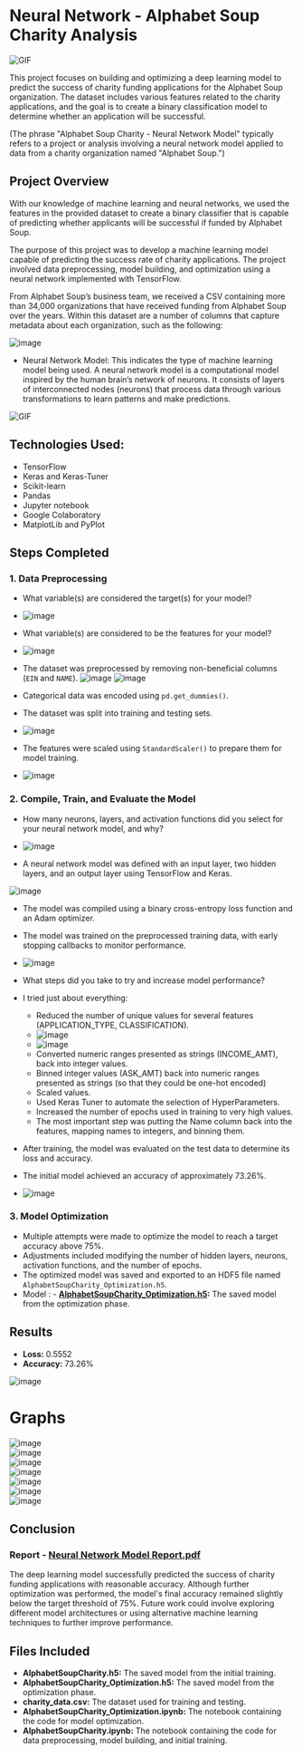 # Neural Network - Alphabet Soup Charity Analysis
<img src="https://media4.giphy.com/media/v1.Y2lkPTc5MGI3NjExbHY2MjVhN2tlZ2p0cGM3cmllZzE1OTZkZ2Ixa2MwaTV1eng3ZGN1cyZlcD12MV9naWZzX3NlYXJjaCZjdD1n/dY1NlvpfpGmEwo9rFw/giphy.webp" alt="GIF">

This project focuses on building and optimizing a deep learning model to predict the success of charity funding applications for the Alphabet Soup organization. The dataset includes various features related to the charity applications, and the goal is to create a binary classification model to determine whether an application will be successful.

(The phrase "Alphabet Soup Charity - Neural Network Model" typically refers to a project or analysis involving a neural network model applied to data from a charity organization named "Alphabet Soup.")

## Project Overview

With our knowledge of machine learning and neural networks, we used the features in the provided dataset to create a binary classifier that is capable of predicting whether applicants will be successful if funded by Alphabet Soup.

The purpose of this project was to develop a machine learning model capable of predicting the success rate of charity applications. The project involved data preprocessing, model building, and optimization using a neural network implemented with TensorFlow.

From Alphabet Soup’s business team, we received a CSV containing more than 34,000 organizations that have received funding from Alphabet Soup over the years. Within this dataset are a number of columns that capture metadata about each organization, such as the following:
  
![image](https://github.com/user-attachments/assets/d91afd61-f7c8-4023-afc0-663669ae93df)

- Neural Network Model: This indicates the type of machine learning model being used. A neural network model is a computational model inspired by the human brain’s network of neurons. It consists of layers of interconnected nodes (neurons) that process data through various transformations to learn patterns and make predictions.

<img src="https://media2.giphy.com/media/ftAyb0CG1FNAIZt4SO/200.webp?cid=790b76117ii0tf8busfwyx3wv04ku2azl4evc3u6m6nlo3p0&ep=v1_gifs_search&rid=200.webp&ct=g" alt="GIF">

## Technologies Used:
- TensorFlow
- Keras and Keras-Tuner
- Scikit-learn
- Pandas
- Jupyter notebook
- Google Colaboratory
- MatplotLib and PyPlot

## Steps Completed

### 1. Data Preprocessing

- What variable(s) are considered the target(s) for your model?
- ![image](https://github.com/user-attachments/assets/97e4137c-0f83-443f-9f88-034a487bb5cf)

- What variable(s) are considered to be the features for your model?
- ![image](https://github.com/user-attachments/assets/042f98fe-4f83-4d8c-96d9-336e1a3f6fd3)

- The dataset was preprocessed by removing non-beneficial columns (`EIN` and `NAME`).
  ![image](https://github.com/user-attachments/assets/c0418537-39fe-42ea-8fc2-b5c54f08610c)
  ![image](https://github.com/user-attachments/assets/6bddc617-b6a0-4d88-a302-199853adba21)

- Categorical data was encoded using `pd.get_dummies()`.
- The dataset was split into training and testing sets.
  
- ![image](https://github.com/user-attachments/assets/259eaf4d-8fa4-48f2-b79c-97ea889ae095)
- The features were scaled using `StandardScaler()` to prepare them for model training.
  
- ![image](https://github.com/user-attachments/assets/e2fd7140-c35b-4fec-b148-2dcdae9b461f)

### 2. Compile, Train, and Evaluate the Model

- How many neurons, layers, and activation functions did you select for your neural network model, and why?
- ![image](https://github.com/user-attachments/assets/31e15153-5a53-4c7d-94c9-1fd5b988f4c1)

- A neural network model was defined with an input layer, two hidden layers, and an output layer using TensorFlow and Keras.
  
![image](https://github.com/user-attachments/assets/46f85934-ea4c-4541-adcb-59b9dbd9ef30)

- The model was compiled using a binary cross-entropy loss function and an Adam optimizer.
- The model was trained on the preprocessed training data, with early stopping callbacks to monitor performance.
- ![image](https://github.com/user-attachments/assets/bdd62d4c-d3f9-4431-9f0d-3201fc5aa35d)

- What steps did you take to try and increase model performance?
- I tried just about everything:

   - Reduced the number of unique values for several features (APPLICATION_TYPE, CLASSIFICATION).
   - ![image](https://github.com/user-attachments/assets/b87a342d-4864-4de6-a0f3-42a732c31f2a)
   - ![image](https://github.com/user-attachments/assets/4c86b3d8-4655-4a70-80c7-d9c681fd0dd2)
   - Converted numeric ranges presented as strings (INCOME_AMT), back into integer values.
   - Binned integer values (ASK_AMT) back into numeric ranges presented as strings (so that they could be one-hot encoded)
   - Scaled values.
   - Used Keras Tuner to automate the selection of HyperParameters.
   - Increased the number of epochs used in training to very high values.
   - The most important step was putting the Name column back into the features, mapping names to integers, and binning them.
- After training, the model was evaluated on the test data to determine its loss and accuracy.
- The initial model achieved an accuracy of approximately 73.26%.
- ![image](https://github.com/user-attachments/assets/198b006c-cbf9-448b-bcfe-02dcb07c5ba1)



### 3. Model Optimization

- Multiple attempts were made to optimize the model to reach a target accuracy above 75%.
- Adjustments included modifying the number of hidden layers, neurons, activation functions, and the number of epochs.
- The optimized model was saved and exported to an HDF5 file named `AlphabetSoupCharity_Optimization.h5`.
- Model : - **[AlphabetSoupCharity_Optimization.h5](./AlphabetSoupCharity_Optimization.h5):** The saved model from the optimization phase.

## Results

- **Loss:** 0.5552
- **Accuracy:** 73.26%

![image](https://github.com/user-attachments/assets/ea49c5a0-564c-4771-86c2-498a075b0e48)

# Graphs
![image](https://github.com/user-attachments/assets/7ec7c067-925d-4dbd-b1ae-6af175663baa)  
![image](https://github.com/user-attachments/assets/ce4fdca9-49da-4967-aa7d-4e88edc7cff5)  
![image](https://github.com/user-attachments/assets/5bd6ad96-8520-48fd-b003-5475ab891a7d)  
![image](https://github.com/user-attachments/assets/27f35a7f-4c48-4bab-9353-e017d9255276)  
![image](https://github.com/user-attachments/assets/612186fb-0f44-4221-839a-944480f6c281)  
![image](https://github.com/user-attachments/assets/3b673a55-b80f-4af3-8319-80b7a6a03327)  
![image](https://github.com/user-attachments/assets/887831f7-7247-4a62-adc2-bdfc24fb41f1)  








## Conclusion

### Report - [Neural Network Model Report.pdf](./Neural%20Network%20Model%20Report.pdf)


The deep learning model successfully predicted the success of charity funding applications with reasonable accuracy. Although further optimization was performed, the model's final accuracy remained slightly below the target threshold of 75%. Future work could involve exploring different model architectures or using alternative machine learning techniques to further improve performance.

## Files Included

- **AlphabetSoupCharity.h5:** The saved model from the initial training.
- **AlphabetSoupCharity_Optimization.h5:** The saved model from the optimization phase.
- **charity_data.csv:** The dataset used for training and testing.
- **AlphabetSoupCharity_Optimization.ipynb:** The notebook containing the code for model optimization.
- **AlphabetSoupCharity.ipynb:** The notebook containing the code for data preprocessing, model building, and initial training.
